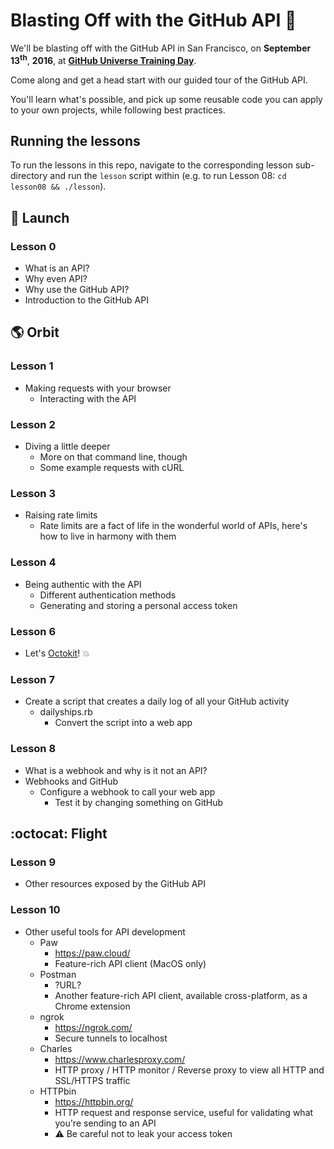 # Blasting Off with the GitHub API :rocket:

We'll be blasting off with the GitHub API in San Francisco, on **September 13<sup>th</sup>**, **2016**, at **[GitHub Universe Training Day](githubuniverse.com/program/#training)**.

Come along and get a head start with our guided tour of the GitHub API.

You'll learn what's possible, and pick up some reusable code you can apply to your own projects, while following best practices.

## Running the lessons

To run the lessons in this repo, navigate to the corresponding lesson sub-directory and run the `lesson` script within (e.g. to run Lesson 08: `cd lesson08 && ./lesson`).

## :rocket: Launch

### Lesson 0
- What is an API?
- Why even API?
- Why use the GitHub API?
- Introduction to the GitHub API

## :earth_americas: Orbit
### Lesson 1
- Making requests with your browser
  - Interacting with the API

### Lesson 2
- Diving a little deeper
  - More on that command line, though
  - Some example requests with cURL

### Lesson 3
- Raising rate limits
    - Rate limits are a fact of life in the wonderful world of APIs, here's how to live in harmony with them

### Lesson 4
- Being authentic with the API
    - Different authentication methods
    - Generating and storing a personal access token

### Lesson 6
- Let's [Octokit](https://github.com/octokit/octokit.rb)! :boom:

### Lesson 7
- Create a script that creates a daily log of all your GitHub activity
  - dailyships.rb
    - Convert the script into a web app

### Lesson 8
- What is a webhook and why is it not an API?
- Webhooks and GitHub
  - Configure a webhook to call your web app
    - Test it by changing something on GitHub

## :octocat: Flight
### Lesson 9
- Other resources exposed by the GitHub API

### Lesson 10
- Other useful tools for API development
    - Paw
        - https://paw.cloud/
        - Feature-rich API client (MacOS only)
    - Postman
        - ?URL?
        - Another feature-rich API client, available cross-platform, as a Chrome extension
    - ngrok
        - https://ngrok.com/
        - Secure tunnels to localhost
    - Charles
        - https://www.charlesproxy.com/
        - HTTP proxy / HTTP monitor / Reverse proxy to view all HTTP and SSL/HTTPS traffic
    - HTTPbin
        - https://httpbin.org/
        - HTTP request and response service, useful for validating what you're sending to an API
        - :warning: Be careful not to leak your access token
